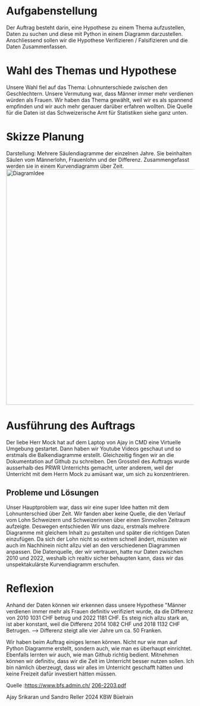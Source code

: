 

# Aufgabenstellung
Der Auftrag besteht darin, eine Hypothese zu einem Thema aufzustellen, Daten zu suchen und diese mit Python in einem Diagramm darzustellen. 
Anschliessend sollen wir  die Hypothese Verifizieren / Falsifizieren und die Daten Zusammenfassen.

# Wahl des Themas und Hypothese
Unsere Wahl fiel auf das Thema: Lohnunterschiede zwischen den Geschlechtern. Unsere Vermutung war, dass Männer immer mehr verdienen würden als Frauen.
Wir haben das Thema gewählt, weil wir es als spannend empfinden und wir auch mehr genauer darüber erfahren wollten.
Die Quelle  für die Daten ist das Schweizerische Amt für Statistiken siehe ganz unten.

# Skizze Planung
Darstellung: Mehrere Säulendiagramme der einzelnen Jahre. Sie beinhalten Säulen vom Männerlohn, Frauenlohn und der Differenz. Zusammengefasst werden sie in einem Kurvendiagramm über Zeit.
<img width="631" alt="DiagramIdee" src="https://github.com/user-attachments/assets/327a9f41-6b03-4bae-aa81-762690e004d2">




# Ausführung des Auftrags
Der liebe Herr Mock hat auf dem Laptop von Ajay in CMD eine Virtuelle Umgebung gestartet. Dann haben wir Youtube Videos geschaut und so erstmals die Balkendiagramme erstellt. Gleichzeitig fingen wir an die Dokumentation auf Github zu schreiben. Den Grossteil des Auftrags wurde ausserhalb des PRWR Unterrichts gemacht, unter anderem, weil der Unterricht mit dem Herrn Mock zu amüsant war, um sich zu konzentrieren.

## Probleme und Lösungen
Unser Hauptproblem war, dass wir eine super Idee hatten mit dem Lohnunterschied über Zeit. Wir fanden aber keine Quelle, die den Verlauf vom Lohn Schweizern und Schweizerinnen über einen Sinnvollen Zeitraum aufzeigte. Deswegen entschieden Wir uns dazu, erstmals mehrere Diagramme mit gleichem Inhalt zu gestalten und später die richtigen Daten einzufügen. Da sich der Lohn nicht so extrem schnell ändert, müssten wir auch im Nachhinein nicht allzu viel an den verschiedenen Diagrammen anpassen. Die Datenquelle, der wir vertrauen, hatte nur Daten zwischen 2010 und 2022, weshalb ich realtiv sicher behaupten kann, dass wir das unspektakulärste Kurvendiagramm erschufen.

# Reflexion
Anhand der Daten können wir erkennen dass unsere Hypothese "Männer verdienen immer mehr als Frauen definitiv verifiziert wurde, da die Differenz von 2010 1031 CHF betrug und 2022 1181 CHF. Es steig nich allzu stark an, ist aber konstant, weil die Differenz 2014 1082 CHF und 2018 1132 CHF Betrugen. --> Differenz steigt alle vier Jahre um ca. 50 Franken.

Wir haben beim Auftrag einiges lernen können. Nicht nur wie man auf Python Diagramme erstellt, sondern auch, wie man es überhaupt einrichtet. Ebenfalls lernten wir auch, wie man Github richtig bedient. Mitnehmen können wir definitiv, dass wir die Zeit im Unterricht besser nutzen sollen. Ich bin nämlich überzeugt, dass wir alles im Unterricht geschafft hätten und keine Freizeit dafür investiert hätten müssen.








Quelle :https://www.bfs.admin.ch/
        [206-2203.pdf](https://github.com/user-attachments/files/18215409/206-2203.pdf)


Ajay Srikaran und Sandro Reller 2024 KBW Büelrain
